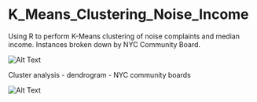 # K_Means_Clustering_Noise_Income
Using R to perform K-Means clustering of noise complaints and median income. Instances broken down by NYC Community Board. 

![Alt Text](https://github.com/timothymartin76/K_Means_Clustering_Noise_Income/blob/master/Noise_Income.PNG)

Cluster analysis - dendrogram - NYC community boards

![Alt Text](https://github.com/timothymartin76/K_Means_Clustering_Noise_Income/blob/master/dendro.PNG)

